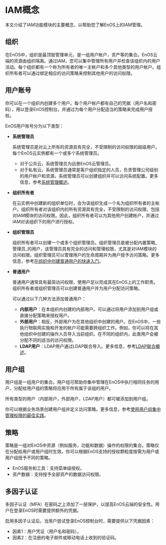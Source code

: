 # IAM概念

本文介绍了IAM功能模块的主要概念，以帮助您了解EnOS上的IAM管理。

## 组织<organization>

在EnOS中，组织是最顶层管理单元，是一组用户帐户，资产等的集合。EnOS云端的资源由组织隔离。通过IAM，您可以集中管理所有用户并检查该组织内的用户活动。每个组织都有一个称为所有者的唯一主帐户和多个其他类型的用户帐户。组织所有者可以通过绑定相应的访问策略来控制其他用户的访问权限。

## 用户账号<useraccount>

你可以在一个组织内创建多个用户。每个用户帐户都有自己的凭据（用户名和密码），用以登录EnOS控制台。并通过为每个用户分配适当的策略来完成用户授权。

EnOS用户账号分为以下类型：

- **系统管理员**

   系统管理员是对云上所有的资源具有完全，不受限制的访问权限的超级用户。 每个EnOS云实例都有一个或多个系统管理员。
    + 对于公共云，系统管理员为远景EnOS云管理员。
    + 对于私有云，系统管理员通常是客户组织指定的人员，负责管理公司级别的用户帐户和资源。系统管理员可以创建组织并可以访问系统配置。更多信息，参考[系统管理概述](system/system_overview)。



- **组织所有者**

   在云实例中创建新的组织单位时，会为该组织生成一个名为组织所有者的主帐户。组织所有者对该组织内的所有资源具有完全，不受限制的访问权限，包括对IAM模块的访问权限。因此，组织所有者可以为其他用户创建帐户，并通过IAM对该组织下的用户进行授权。


- **组织管理员**

   组织所有者可以创建一个或多个组织管理员。组织管理员是被分配内置策略_管理员_的用户，该管理员具有完全的访问和管理权限，尤其是对IAM模块的访问权限。组织管理员可以管理用户的生命周期并为用户授予访问策略。更多信息，参考[在组织中创建普通用户的快速入门](iam_gettingstarted_adduser)。


- **普通用户**

   普通用户通常具有最简访问权限，使用户足以完成其在EnOS上的工作职责。组织所有者或组织管理员可以创建普通用户并为用户分配访问策略。

   可以通过以下几种方法添加普通用户：
     + **内部用户**：在本组织内创建的内部用户。可以通过将用户添加到用户组或直接分配策略来授权用户。
     + **外部用户**：相反，外部用户为在其他组织中创建的用户。在EnOS中，一些执行物联网实施和开发的帐户可能需要跨组织工作。例如，你可以将在其他组织中创建的操作人员导入当前组织。在不同的组织内，此类用户会被分配不同的适当的访问权限。
     + **LDAP用户**：LDAP用户通过LDAP联合导入。更多信息，参考[LDAP联合概述](ldap/ldap_gettingstarted)。


## 用户组<usergroup>

用户组是一组用户的集合。用户组可帮助你集中管理在EnOS中执行相同任务的用户。分配给用户组的策略将应用于所有属于该组的用户。

所有类型的用户（内部用户，外部用户，LDAP用户）都可被添加到用户组。

你可以根据业务场景创建用户组并定义访问策略。更多信息，参考[使用用户组集中管理权限的最佳实践](best_practice)。


## 策略<policy>

策略是一组对EnOS中资源（例如服务，功能和数据）操作的权限的集合。策略仅在分配给用户或用户组时生效。你可以根据EnOS支持的授权颗粒度按需为用户或用户组授予不同的策略。

- EnOS服务和工具：支持菜单级授权。
- 资产数据：支持授予全部资产的数据访问权限。


## 多因子认证<mfa>

多因子认证（MFA）在密码之上添加了一层保护，以提高EnOS云端的安全性。用户在登录EnOS时需要提供额外的凭据。

启用多因子认证后，当用户尝试登录EnOS控制台时，需要提供以下凭据因素：

- 因素1：用户凭证（用户名和密码）。
- 因素2：在注册的电子邮件或移动电话上收到的验证码。
